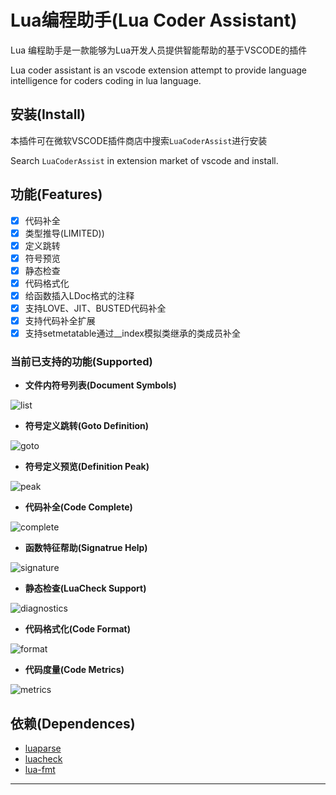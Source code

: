 # Lua编程助手(Lua Coder Assistant)

Lua 编程助手是一款能够为Lua开发人员提供智能帮助的基于VSCODE的插件

Lua coder assistant is an vscode extension attempt to provide language intelligence for coders coding in lua language.

## 安装(Install)

本插件可在微软VSCODE插件商店中搜索`LuaCoderAssist`进行安装

Search `LuaCoderAssist` in extension market of vscode and install.

## 功能(Features)

- [x] 代码补全
- [x] 类型推导(LIMITED))
- [x] 定义跳转
- [x] 符号预览
- [x] 静态检查
- [x] 代码格式化
- [x] 给函数插入LDoc格式的注释
- [x] 支持LOVE、JIT、BUSTED代码补全
- [x] 支持代码补全扩展
- [x] 支持setmetatable通过__index模拟类继承的类成员补全

### 当前已支持的功能(Supported)

- **文件内符号列表(Document Symbols)**

![list](images/symbol-list.gif)

- **符号定义跳转(Goto Definition)**

![goto](images/goto-def.gif)

- **符号定义预览(Definition Peak)**

![peak](images/def-peak.gif)

- **代码补全(Code Complete)**

![complete](images/complete.gif)

- **函数特征帮助(Signatrue Help)**

![signature](images/signature.gif)

- **静态检查(LuaCheck Support)**

![diagnostics](images/diagnostics.gif)

- **代码格式化(Code Format)**

![format](images/format.gif)

- **代码度量(Code Metrics)**

![metrics](images/metrics.gif)

## 依赖(Dependences)

- [luaparse](https://github.com/oxyc/luaparse)
- [luacheck](https://github.com/mpeterv/luacheck)
- [lua-fmt](https://github.com/trixnz/lua-fmt)

-----------------------------------------------------------------------------------------------------------
